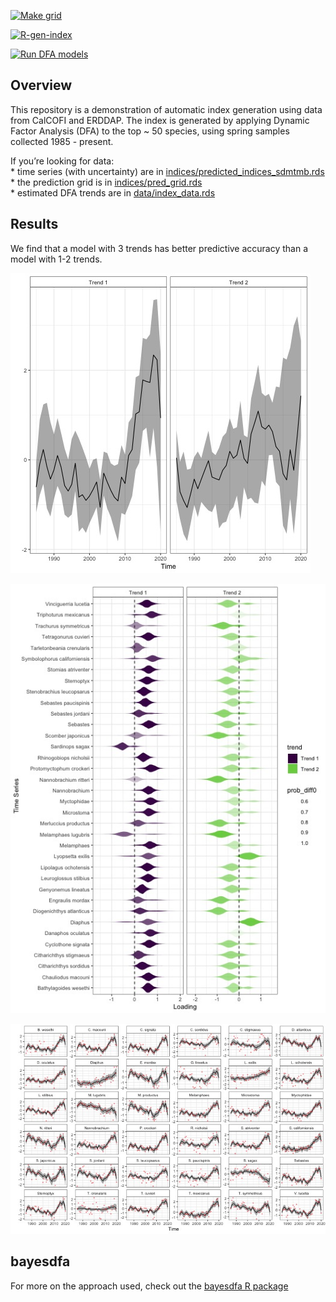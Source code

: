 <!-- README.md is generated from README.Rmd. Please edit that file -->

<!-- badges: start -->

[![Make
grid](https://github.com/ecosystem-state/calcofi-auto/workflows/R-gen-grid/badge.svg)](https://github.com/ecosystem-state/calcofi-auto/actions)

[![R-gen-index](https://github.com/ecosystem-state/calcofi-auto/actions/workflows/R-gen-indices.yaml/badge.svg)](https://github.com/ecosystem-state/calcofi-auto/actions/workflows/R-gen-indices.yaml)

[![Run DFA
models](https://github.com/ecosystem-state/calcofi-auto/workflows/R-run-dfa/badge.svg)](https://github.com/ecosystem-state/calcofi-auto/actions)
<!-- badges: end -->

## Overview

This repository is a demonstration of automatic index generation using
data from CalCOFI and ERDDAP. The index is generated by applying Dynamic
Factor Analysis (DFA) to the top \~ 50 species, using spring samples
collected 1985 - present.

If you’re looking for data:  
\* time series (with uncertainty) are in
[indices/predicted_indices_sdmtmb.rds](https://github.com/ecosystem-state/calcofi-auto/blob/main/indices/predicted_indices_sdmtmb.rds)  
\* the prediction grid is in [indices/pred_grid.rds](https://github.com/ecosystem-state/calcofi-auto/blob/main/indices/pred_grid.rds)  
\* estimated DFA trends are in [data/index_data.rds](https://github.com/ecosystem-state/calcofi-auto/blob/main/data/index_data.rds)

## Results

We find that a model with 3 trends has better predictive accuracy than a
model with 1-2 trends.

![Estimated trends for the CalCOFI community](figures/trends.jpeg)

![Estimated loadings for the CalCOFI community](figures/loadings.jpeg)

![Predicted and observed fits to the CalCOFI data](figures/fitted.jpeg)

## bayesdfa

For more on the approach used, check out the [bayesdfa R
package](https://fate-ewi.github.io/bayesdfa/)
